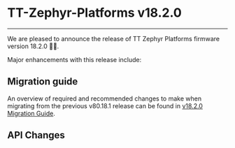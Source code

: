 # TT-Zephyr-Platforms v18.2.0

---

We are pleased to announce the release of TT Zephyr Platforms firmware version 18.2.0 🥳🎉.

Major enhancements with this release include:

[comment]: <> (H3 Performance Improvements, if applicable)
[comment]: <> (H3 New and Experimental Features, if applicable)
[comment]: <> (H3 External Project Collaboration Efforts, if applicable)
[comment]: <> (H3 Stability Improvements, if applicable)

[comment]: <> (H1 Security vulnerabilities fixed?)

## Migration guide

An overview of required and recommended changes to make when migrating from the previous v80.18.1 release can be found in [v18.2.0 Migration Guide](https://github.com/tenstorrent/tt-zephyr-platforms/tree/main/doc/release/migration-guide-v18.2.0.md).

## API Changes

[comment]: <> (H3 Removed APIs, if applicable)

[comment]: <> (same order for Subsequent H2 sections)
[comment]: <> (UL PCIe)
[comment]: <> (UL DDR)
[comment]: <> (UL Ethernet)
[comment]: <> (UL Telemetry)
[comment]: <> (UL Debug / Developer Features)
[comment]: <> (UL Drivers)
[comment]: <> (UL Libraries)

[comment]: <> (H3 Deprecated APIs, if applicable)

[comment]: <> (H3 New APIs, if applicable)

[comment]: <> (H2 New Boards, if applicable)

[comment]: <> (H2 New Samples, if applicable)

[comment]: <> (H2 Other Notable Changes, if applicable)
